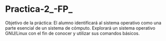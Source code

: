 # Practica-2_-FP_
Objetivo de la práctica:
El alumno identificará al sistema operativo como una parte esencial de un sistema de cómputo. Explorará un sistema operativo 
GNU/Linux con el fin de conocer y utilizar sus comandos básicos.
